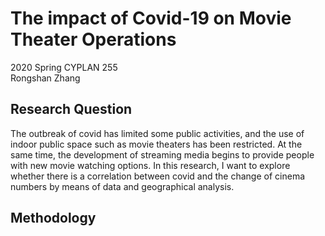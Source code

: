 # The impact of Covid-19 on Movie Theater Operations
2020 Spring CYPLAN 255   
Rongshan Zhang
## Research Question
The outbreak of covid has limited some public activities, and the use of indoor public space such as movie theaters has been restricted. At the same time, the development of streaming media begins to provide people with new movie watching options.
In this research, I want to explore whether there is a correlation between covid and the change of cinema numbers by means of data and geographical analysis.
## Methodology
